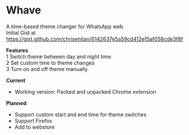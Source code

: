 # Whave
A time-based theme changer for WhatsApp web. 
<br> Initial Gist at https://gist.github.com/chrisenitan/6142637e5a59cd412e15af058cde3f8f

**Features** <br>
1 Switch theme between day and night time<br>
2 Set custom time to theme changes<br>
3 Turn on and off theme manually<br>

**Current**
- Working version: Packed and unpacked Chrome extension

**Planned**
- Support custom start and end time for theme switches
- Support Firefox
- Add to webstore 
